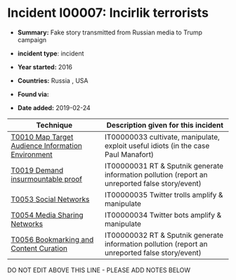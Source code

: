 # Incident I00007: Incirlik terrorists

* **Summary:** Fake story transmitted from Russian media to Trump campaign

* **incident type**: incident

* **Year started:** 2016

* **Countries:** Russia , USA

* **Found via:** 

* **Date added:** 2019-02-24
 

| Technique | Description given for this incident |
| --------- | ------------------------- |
| [T0010 Map Target Audience Information Environment](../generated_pages/techniques/T0010.md) | IT00000033 cultivate, manipulate, exploit useful idiots (in the case Paul Manafort) |
| [T0019 Demand insurmountable proof](../generated_pages/techniques/T0019.md) | IT00000031 RT & Sputnik generate information pollution (report an unreported false story/event) |
| [T0053  Social Networks](../generated_pages/techniques/T0053.md) | IT00000035 Twitter trolls amplify & manipulate |
| [T0054 Media Sharing Networks](../generated_pages/techniques/T0054.md) | IT00000034 Twitter bots amplify & manipulate |
| [T0056 Bookmarking and Content Curation](../generated_pages/techniques/T0056.md) | IT00000032 RT & Sputnik generate information pollution (report an unreported false story/event) |


DO NOT EDIT ABOVE THIS LINE - PLEASE ADD NOTES BELOW